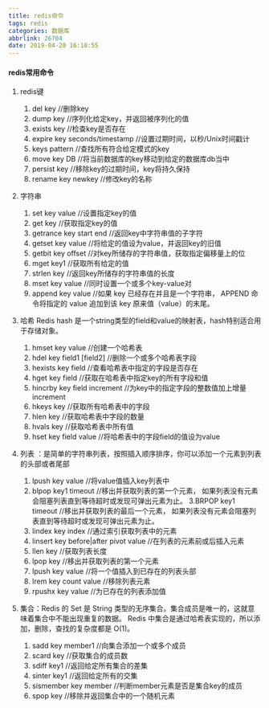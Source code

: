 ```yaml
---
title: redis命令
tags: redis
categories: 数据库
abbrlink: 26704
date: 2019-04-20 16:10:55
---
```


#### redis常用命令
<!--more-->
1. redis键
    1. del key //删除key
    2. dump key //序列化给定key，并返回被序列化的值
    3. exists key //检查key是否存在
    4. expire key seconds/timestamp  //设置过期时间，以秒/Unix时间戳计
    5. keys pattern   //查找所有符合给定模式的key
    6. move key DB   //将当前数据库的key移动到给定的数据库db当中
    7. persist key   //移除key的过期时间，key将持久保持
    8. rename key newkey   //修改key的名称


2. 字符串
    1. set key value    //设置指定key的值
    2. get key       //获取指定key的值
    3. getrance key start end    //返回key中字符串值的子字符
    4. getset key value   //将给定的值设为value，并返回key的旧值
    5. getbit key offset  //对key所储存的字符串值，获取指定偏移量上的位
    6. mget key1 //获取所有给定的值
    7. strlen key    //返回key所储存的字符串值的长度
    8. mset key value   //同时设置一个或多个key-value对
    9. append key value  //如果 key 已经存在并且是一个字符串， APPEND 命令将指定的 value 追加到该 key 原来值（value）的末尾。

3. 哈希 Redis hash 是一个string类型的field和value的映射表，hash特别适合用于存储对象。

    1. hmset key value    //创建一个哈希表
    2. hdel key field1 [field2]  //删除一个或多个哈希表字段
    3. hexists key field   //查看哈希表中指定的字段是否存在
    4. hget key field   //获取在哈希表中指定key的所有字段和值
    5. hincrby key field increment  //为key中的指定字段的整数值加上增量increment
    6. hkeys key   //获取所有哈希表中的字段
    7. hlen key    //获取哈希表中字段的数量
    8. hvals key   //获取哈希表中所有值
    9. hset key field value  //将哈希表中的字段field的值设为value


4. 列表 ：是简单的字符串列表，按照插入顺序排序，你可以添加一个元素到列表的头部或者尾部
    1. lpush key value   //将value值插入key列表中
    2. blpop key1 timeout   //移出并获取列表的第一个元素， 如果列表没有元素会阻塞列表直到等待超时或发现可弹出元素为止。
    3.BRPOP key1 timeout   //移出并获取列表的最后一个元素， 如果列表没有元素会阻塞列表直到等待超时或发现可弹出元素为止。
    4. lindex key index    //通过索引获取列表中的元素
    5. linsert key before|after pivot value  //在列表的元素前或后插入元素
    6. llen key   //获取列表长度
    7. lpop key   //移出并获取列表的第一个元素
    8. lpush key value //将一个值插入到已存在的列表头部
    9. lrem key count value   //移除列表元素
    10. rpushx key value  //为已存在的列表添加值

5. 集合：Redis 的 Set 是 String 类型的无序集合。集合成员是唯一的，这就意味着集合中不能出现重复的数据。
Redis 中集合是通过哈希表实现的，所以添加，删除，查找的复杂度都是 O(1)。

    1. sadd key member1 //向集合添加一个或多个成员
    2. scard key    //获取集合的成员数
    3. sdiff key1   //返回给定所有集合的差集
    4. sinter key1  //返回给定所有的交集
    5. sismember key member  //判断member元素是否是集合key的成员
    6. spop key     //移除并返回集合中的一个随机元素











